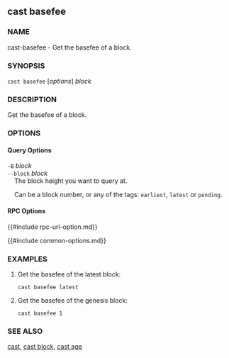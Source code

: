 ## cast basefee

### NAME

cast-basefee - Get the basefee of a block.

### SYNOPSIS

``cast basefee`` [*options*] *block*

### DESCRIPTION

Get the basefee of a block.

### OPTIONS

#### Query Options

`-B` *block*  
`--block` *block*  
&nbsp;&nbsp;&nbsp;&nbsp;The block height you want to query at.

&nbsp;&nbsp;&nbsp;&nbsp;Can be a block number, or any of the tags: `earliest`, `latest` or `pending`.

#### RPC Options

{{#include rpc-url-option.md}}

{{#include common-options.md}}

### EXAMPLES

1. Get the basefee of the latest block:

       cast basefee latest

2. Get the basefee of the genesis block:

       cast basefee 1

### SEE ALSO

[cast](./cast.md), [cast block](./cast-block.md), [cast age](./cast-age.md)
